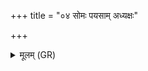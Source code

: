 +++
title = "०४ सोमः पयसाम् अध्यक्षः"

+++
<details><summary>मूलम् (GR)</summary>

सोमः पयसाम् अध्यक्षः ।  
(…) ॥ +++(see 15.7.1bcd)+++
</details>